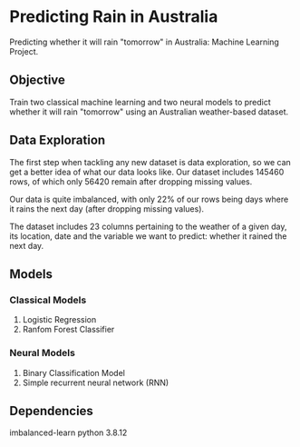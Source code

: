 # Predicting Rain in Australia
Predicting whether it will rain "tomorrow" in Australia: Machine Learning Project.

## Objective
Train two classical machine learning and two neural models to predict whether it will rain "tomorrow" using an Australian weather-based dataset.

## Data Exploration 
The first step when tackling any new dataset is data exploration, so we can get a better idea of what our data looks like. Our dataset includes 145460 rows, of which only 56420 remain after dropping missing values. 

Our data is quite imbalanced, with only 22% of our rows being days where it rains the next day (after dropping missing values).

The dataset includes 23 columns pertaining to the weather of a given day, its location, date and the variable we want to predict: whether it rained the next day. 

## Models
### Classical Models
1. Logistic Regression 
2. Ranfom Forest Classifier

### Neural Models
1. Binary Classification Model
2. Simple recurrent neural network (RNN)

## Dependencies
imbalanced-learn
python 3.8.12
